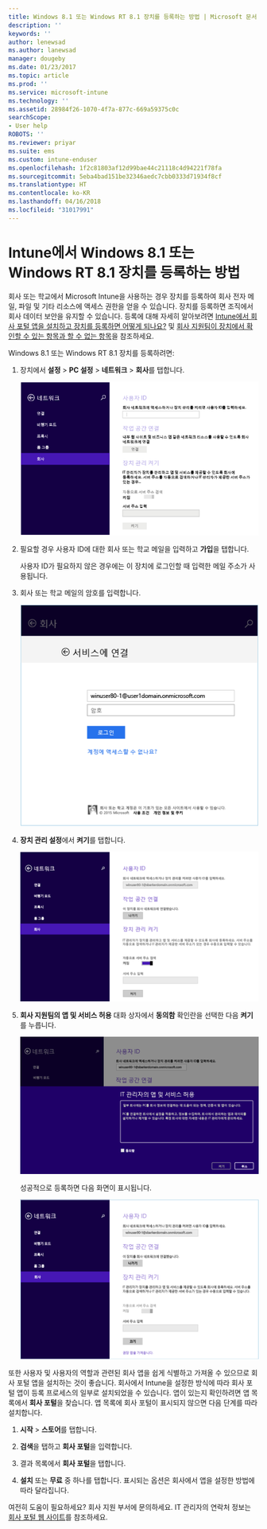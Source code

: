 ```yaml
---
title: Windows 8.1 또는 Windows RT 8.1 장치를 등록하는 방법 | Microsoft 문서
description: ''
keywords: ''
author: lenewsad
ms.author: lanewsad
manager: dougeby
ms.date: 01/23/2017
ms.topic: article
ms.prod: ''
ms.service: microsoft-intune
ms.technology: ''
ms.assetid: 28984f26-1070-4f7a-877c-669a59375c0c
searchScope:
- User help
ROBOTS: ''
ms.reviewer: priyar
ms.suite: ems
ms.custom: intune-enduser
ms.openlocfilehash: 1f2c81803af12d99bae44c21118c4d94221f78fa
ms.sourcegitcommit: 5eba4bad151be32346aedc7cbb0333d71934f8cf
ms.translationtype: HT
ms.contentlocale: ko-KR
ms.lasthandoff: 04/16/2018
ms.locfileid: "31017991"
---
```

# <a name="how-to-enroll-your-windows-81-or-windows-rt-81-device-in-intune"></a>Intune에서 Windows 8.1 또는 Windows RT 8.1 장치를 등록하는 방법

회사 또는 학교에서 Microsoft Intune을 사용하는 경우 장치를 등록하여 회사 전자 메일, 파일 및 기타 리소스에 액세스 권한을 얻을 수 있습니다. 장치를 등록하면 조직에서 회사 데이터 보안을 유지할 수 있습니다. 등록에 대해 자세히 알아보려면 [Intune에서 회사 포털 앱을 설치하고 장치를 등록하면 어떻게 되나요?](what-happens-if-you-install-the-company-portal-app-and-enroll-your-device-in-intune-windows.md) 및 [회사 지원팀이 장치에서 확인할 수 있는 항목과 할 수 없는 항목](what-info-can-your-company-see-when-you-enroll-your-device-in-intune.md)을 참조하세요.


Windows 8.1 또는 Windows RT 8.1 장치를 등록하려면:

1.  장치에서 **설정** &gt; **PC 설정** &gt; **네트워크** &gt; **회사**를 탭합니다.

    ![nav-to-workplace](./media/W81-1-workplacejoin.png)

2.  필요할 경우 사용자 ID에 대한 회사 또는 학교 메일을 입력하고 **가입**을 탭합니다.

    사용자 ID가 필요하지 않은 경우에는 이 장치에 로그인할 때 입력한 메일 주소가 사용됩니다.

3.  회사 또는 학교 메일의 암호를 입력합니다.

    ![type-password](./media/W81-2-workplacesettings_signin.png)

4.  **장치 관리 설정**에서 **켜기**를 탭합니다.

    ![turn-on-device-management](./media/W81-3-dev-mgt-turn-on.png)

5.  **회사 지원팀의 앱 및 서비스 허용** 대화 상자에서 **동의함** 확인란을 선택한 다음 **켜기**를 누릅니다.

    ![turn-on-allow-apps-services](./media/W81-4-agree-allow-apps-services.png)

    성공적으로 등록하면 다음 화면이 표시됩니다.

    ![enrollment-complete](./media/W81-5-enrolled-done.png)

또한 사용자 및 사용자의 역할과 관련된 회사 앱을 쉽게 식별하고 가져올 수 있으므로 회사 포털 앱을 설치하는 것이 좋습니다. 회사에서 Intune을 설정한 방식에 따라 회사 포털 앱이 등록 프로세스의 일부로 설치되었을 수 있습니다. 앱이 있는지 확인하려면 앱 목록에서 **회사 포털**을 찾습니다. 앱 목록에 회사 포털이 표시되지 않으면 다음 단계를 따라 설치합니다.

1.  **시작** &gt; **스토어**를 탭합니다.

2.  **검색**을 탭하고 **회사 포털**을 입력합니다.

3.  결과 목록에서 **회사 포털**을 탭합니다.

4.  **설치** 또는 **무료** 중 하나를 탭합니다. 표시되는 옵션은 회사에서 앱을 설정한 방법에 따라 달라집니다.

여전히 도움이 필요하세요? 회사 지원 부서에 문의하세요. IT 관리자의 연락처 정보는 [회사 포털 웹 사이트](https://portal.manage.microsoft.com#HelpDeskDialog)를 참조하세요.
